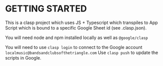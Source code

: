 # GETTING STARTED
This is a clasp project which uses JS + Typescript which transpiles to App Script which is bound to a specific Google Sheet id (see .clasp.json).  

You will need node and npm installed locally as well as `@google/clasp`

You will need to use `clasp login` to connect to the Google account `localmusic@bandsandclubsofthetriangle.com`
Use `clasp push` to update the scripts in Google.